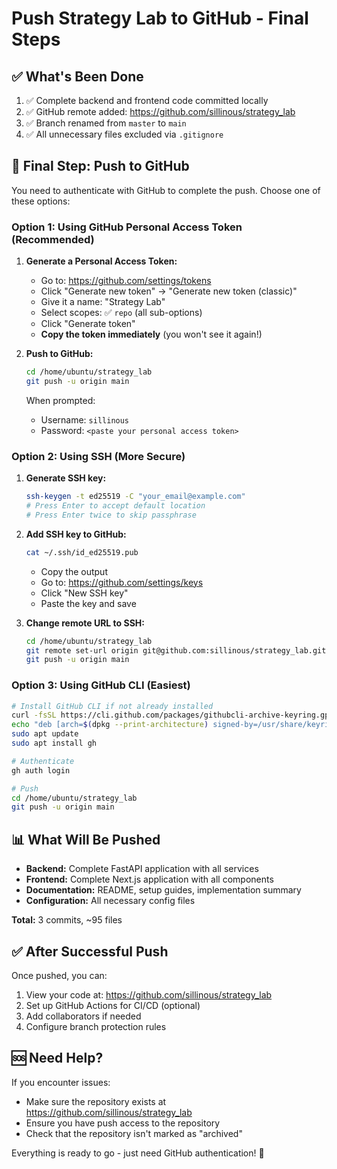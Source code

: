 # Push Strategy Lab to GitHub - Final Steps

## ✅ What's Been Done

1. ✅ Complete backend and frontend code committed locally
2. ✅ GitHub remote added: https://github.com/sillinous/strategy_lab
3. ✅ Branch renamed from `master` to `main`
4. ✅ All unnecessary files excluded via `.gitignore`

## 🚀 Final Step: Push to GitHub

You need to authenticate with GitHub to complete the push. Choose one of these options:

### Option 1: Using GitHub Personal Access Token (Recommended)

1. **Generate a Personal Access Token:**
   - Go to: https://github.com/settings/tokens
   - Click "Generate new token" → "Generate new token (classic)"
   - Give it a name: "Strategy Lab"
   - Select scopes: ✅ `repo` (all sub-options)
   - Click "Generate token"
   - **Copy the token immediately** (you won't see it again!)

2. **Push to GitHub:**
   ```bash
   cd /home/ubuntu/strategy_lab
   git push -u origin main
   ```
   
   When prompted:
   - Username: `sillinous`
   - Password: `<paste your personal access token>`

### Option 2: Using SSH (More Secure)

1. **Generate SSH key:**
   ```bash
   ssh-keygen -t ed25519 -C "your_email@example.com"
   # Press Enter to accept default location
   # Press Enter twice to skip passphrase
   ```

2. **Add SSH key to GitHub:**
   ```bash
   cat ~/.ssh/id_ed25519.pub
   ```
   - Copy the output
   - Go to: https://github.com/settings/keys
   - Click "New SSH key"
   - Paste the key and save

3. **Change remote URL to SSH:**
   ```bash
   cd /home/ubuntu/strategy_lab
   git remote set-url origin git@github.com:sillinous/strategy_lab.git
   git push -u origin main
   ```

### Option 3: Using GitHub CLI (Easiest)

```bash
# Install GitHub CLI if not already installed
curl -fsSL https://cli.github.com/packages/githubcli-archive-keyring.gpg | sudo dd of=/usr/share/keyrings/githubcli-archive-keyring.gpg
echo "deb [arch=$(dpkg --print-architecture) signed-by=/usr/share/keyrings/githubcli-archive-keyring.gpg] https://cli.github.com/packages stable main" | sudo tee /etc/apt/sources.list.d/github-cli.list > /dev/null
sudo apt update
sudo apt install gh

# Authenticate
gh auth login

# Push
cd /home/ubuntu/strategy_lab
git push -u origin main
```

## 📊 What Will Be Pushed

- **Backend:** Complete FastAPI application with all services
- **Frontend:** Complete Next.js application with all components
- **Documentation:** README, setup guides, implementation summary
- **Configuration:** All necessary config files

**Total:** 3 commits, ~95 files

## ✅ After Successful Push

Once pushed, you can:
1. View your code at: https://github.com/sillinous/strategy_lab
2. Set up GitHub Actions for CI/CD (optional)
3. Add collaborators if needed
4. Configure branch protection rules

## 🆘 Need Help?

If you encounter issues:
- Make sure the repository exists at https://github.com/sillinous/strategy_lab
- Ensure you have push access to the repository
- Check that the repository isn't marked as "archived"

Everything is ready to go - just need GitHub authentication! 🎉
